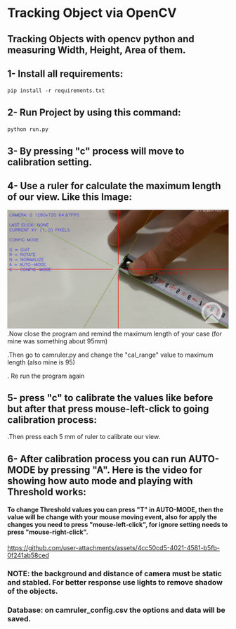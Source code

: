 # Tracking Object via OpenCV
## Tracking Objects with opencv python and measuring Width, Height, Area of them.

## 1- Install all requirements:

    pip install -r requirements.txt

## 2- Run Project by using this command:

    python run.py

## 3- By pressing "c" process will move to calibration setting.

## 4- Use a ruler for calculate the maximum length of our view. Like this Image:

![](src/pics/img.png)
.Now close the program and remind the maximum length of your case (for mine was something about 95mm)

.Then go to camruler.py and change the "cal_range" value to maximum length (also mine is 95)

. Re run the program again
## 5- press "c" to calibrate the values like before but after that press mouse-left-click to going calibration process:
.Then press each 5 mm of ruler to calibrate our view.
## 6- After calibration process you can run AUTO-MODE by pressing "A". Here is the video for showing how auto mode and playing with Threshold works:
#### To change Threshold values you can press "T" in AUTO-MODE, then the value will be change with your mouse moving event, also for apply the changes you need to press "mouse-left-click", for ignore setting needs to press "mouse-right-click".
https://github.com/user-attachments/assets/4cc50cd5-4021-4581-b5fb-0f241ab58ced
### NOTE: the background and distance of camera must be static and stabled. For better response use lights to remove shadow of the objects.
### Database: on camruler_config.csv the options and data will be saved.